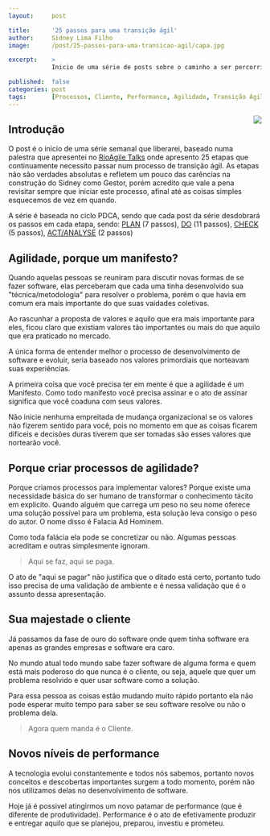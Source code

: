 ```yaml
---
layout:     post

title:      '25 passos para uma transição ágil'
author:     Sidney Lima Filho
image:      /post/25-passos-para-uma-transicao-agil/capa.jpg

excerpt:    > 
            Inicio de uma série de posts sobre o caminho a ser percorrido numa Transição Ágil. Uma série semanal, baseado numa palestra do Rio Agile agora compartilhada em texto.

published:  false
categories: post
tags:       [Processos, Cliente, Performance, Agilidade, Transição Ágil]
---
```


<img src="capa.jpg" style="float:right; margin: 0px 0px 20px 20px;" />

## Introdução

O post é o inicio de uma série semanal que liberarei, baseado numa palestra que apresentei no [RioAgile Talks][1] onde apresento 25 etapas que continuamente necessito passar num processo de transição ágil. As etapas não são verdades absolutas e refletem um pouco das carências na construção do Sidney como Gestor, porém acredito que vale a pena revisitar sempre que iniciar este processo, afinal até as coisas simples esquecemos de vez em quando.

A série é baseada no ciclo PDCA, sendo que cada post da série desdobrará os passos em cada etapa, sendo: [PLAN][2] (7 passos), [DO][2] (11 passos), [CHECK][2] (5 passos), [ACT/ANALYSE][2] (2 passos)


## Agilidade, porque um manifesto?

Quando aquelas pessoas se reuniram para discutir novas formas de se fazer software, elas perceberam que cada uma tinha desenvolvido sua "técnica/metodologia" para resolver o problema, porém o que havia em comum era mais importante do que suas vaidades coletivas.

Ao rascunhar a proposta de valores e aquilo que era mais importante para eles, ficou claro que existiam valores tão importantes ou mais do que aquilo que era praticado no mercado.

A única forma de entender melhor o processo de desenvolvimento de software e evoluir, seria baseado nos valores primordiais que norteavam suas experiências.

A primeira coisa que você precisa ter em mente é que a agilidade é um Manifesto. Como todo manifesto você precisa assinar e o ato de assinar significa que você coaduna com seus valores.

Não inicie nenhuma empreitada de mudança organizacional se os valores não fizerem sentido para você, pois no momento em que as coisas ficarem dificeis e decisões duras tiverem que ser tomadas são esses valores que nortearão você.

## Porque criar processos de agilidade?

Porque criamos processos para implementar valores? Porque existe uma necessidade básica do ser humano de transformar o conhecimento tácito em explicito. Quando alguém que carrega um peso no seu nome oferece uma solução possível para um problema, esta solução leva consigo o peso do autor. O nome disso é Falacia Ad Hominem.

Como toda falácia ela pode se concretizar ou não. Algumas pessoas acreditam e outras simplesmente ignoram. 

>   Aqui se faz, aqui se paga. 

O ato de "aqui se pagar" não justifica que o ditado está certo, portanto tudo isso precisa de uma validação de ambiente e é nessa validação que é o assunto dessa apresentação.

## Sua majestade o cliente

Já passamos da fase de ouro do software onde quem tinha software era apenas as grandes empresas e software era caro.

No mundo atual todo mundo sabe fazer software de alguma forma e quem está mais poderoso do que nunca é o cliente, ou seja, aquele que quer um problema resolvido e quer usar software como a solução.

Para essa pessoa as coisas estão mudando muito rápido portanto ela não pode esperar muito tempo para saber se seu software resolve ou não o problema dela.

>   Agora quem manda é o Cliente.

## Novos níveis de performance

A tecnologia evolui constantemente e todos nós sabemos, portanto novos conceitos e descobertas importantes surgem a todo momento, porém não nos utilizamos delas no desenvolvimento de software.

Hoje já é possivel atingirmos um novo patamar de performance (que é diferente de produtividade). Performance é o ato de efetivamente produzir e entregar aquilo que se planejou, preparou, investiu e prometeu.     

 

[1]:    http://rioagile.com.br/agiletalks_2013_03.html
[2]:    #EmBreve "Em breve"

